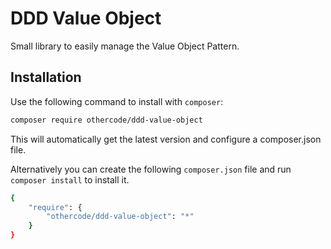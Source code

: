 # DDD Value Object

Small library to easily manage the Value Object Pattern.

## Installation

Use the following command to install with `composer`:

```bash
composer require othercode/ddd-value-object
```

This will automatically get the latest version and configure a composer.json file.

Alternatively you can create the following `composer.json` file and run `composer install` to install it.

```bash
{
    "require": {
        "othercode/ddd-value-object": "*"
    }
}
```
